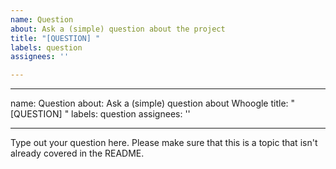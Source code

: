 ```yaml
---
name: Question
about: Ask a (simple) question about the project
title: "[QUESTION] "
labels: question
assignees: ''

---
```


---
name: Question
about: Ask a (simple) question about Whoogle
title: "[QUESTION] <question here>"
labels: question
assignees: ''

---

Type out your question here. Please make sure that this is a topic that isn't already covered in the README.
